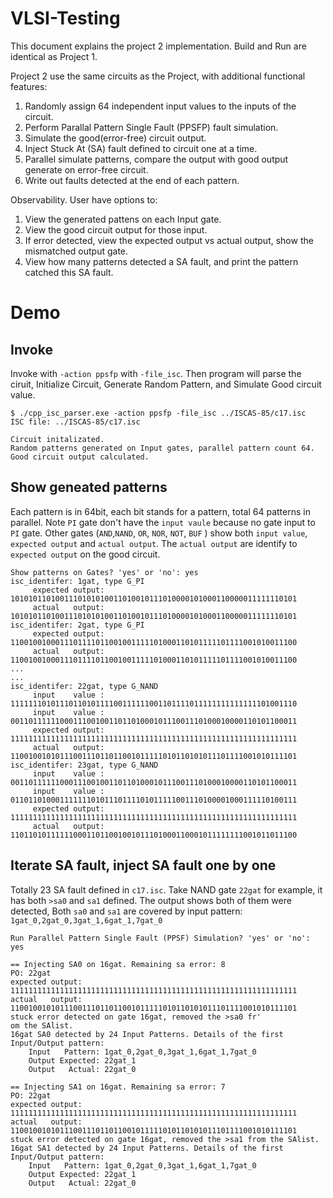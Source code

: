 # VLSI-Testing

This document explains the project 2 implementation. Build and Run are identical as Project 1.

Project 2 use the same circuits as the Project, with additional functional features:
1. Randomly assign 64 independent input values to the inputs of the circuit.
2. Perform Parallal Pattern Single Fault (PPSFP) fault simulation.
3. Simulate the good(error-free) circuit output.
4. Inject Stuck At (SA) fault defined to circuit one at a time.
5. Parallel simulate patterns, compare the output with good output generate on error-free circuit.
6. Write out faults detected at the end of each pattern.

Observability. User have options to:
1.  View the generated pattens on each Input gate.
2.  View the good circuit output for those input.
3.  If error detected, view the expected output vs actual output, show the mismatched output gate.
4.  View how many patterns detected a SA fault, and print the pattern catched this SA fault.


# Demo
## Invoke

Invoke with `-action ppsfp` with `-file_isc`. Then program will 
    parse the ciruit, Initialize Circuit, Generate Random Pattern, and Simulate Good circuit value.

```
$ ./cpp_isc_parser.exe -action ppsfp -file_isc ../ISCAS-85/c17.isc 
ISC file: ../ISCAS-85/c17.isc

Circuit initalizated.
Random patterns generated on Input gates, parallel pattern count 64.
Good circuit output calculated.
```

## Show geneated patterns
Each pattern is in 64bit, each bit stands for a pattern, total 64 patterns in parallel.
Note `PI` gate don't have the `input vaule` because no gate input to `PI` gate.
Other gates (`AND`,`NAND`, `OR`, `NOR`, `NOT`, `BUF` ) show both `input value`, `expected output` and `actual output`.
The `actual output` are identify to `expected output` on the good circuit. 
```
Show patterns on Gates? 'yes' or 'no': yes
isc_identifer: 1gat, type G_PI
	 expected output: 1010101101001110101010011010010111010000101000110000011111110101
	 actual   output: 1010101101001110101010011010010111010000101000110000011111110101
isc_identifer: 2gat, type G_PI
	 expected output: 1100100100011101111011001001111101000110101111101111001010011100
	 actual   output: 1100100100011101111011001001111101000110101111101111001010011100
...
...
isc_identifer: 22gat, type G_NAND
	 input    value : 1111111010111011010111100111111001101111011111111111111101001110
	 input    value : 0011011111100011100100110110100010111001110100010000110101100011
	 expected output: 1111111111111111111111111111111111111111111111111111111111111111
	 actual   output: 1100100101011100111011011001011111010110101011101111001010111101
isc_identifer: 23gat, type G_NAND
	 input    value : 0011011111100011100100110110100010111001110100010000110101100011
	 input    value : 0110110100011111110101110111101011111001110100001000111110100111
	 expected output: 1111111111111111111111111111111111111111111111111111111111111111
	 actual   output: 1101101011111100011011001001011101000110001011111111001011011100

```

## Iterate SA fault, inject SA fault one by one
Totally 23 SA fault defined in `c17.isc`. 
Take NAND gate `22gat` for example, it has both `>sa0` and `sa1` defined.
The output shows both of them were detected,
Both `sa0` and `sa1` are covered by input pattern: `1gat_0,2gat_0,3gat_1,6gat_1,7gat_0`

```
Run Parallel Pattern Single Fault (PPSF) Simulation? 'yes' or 'no': yes

== Injecting SA0 on 16gat. Remaining sa error: 8
PO: 22gat
expected output: 1111111111111111111111111111111111111111111111111111111111111111
actual   output: 1100100101011100111011011001011111010110101011101111001010111101
stuck error detected on gate 16gat, removed the >sa0 fr'
om the SAlist.
16gat SA0 detected by 24 Input Patterns. Details of the first Input/Output pattern:
	Input   Pattern: 1gat_0,2gat_0,3gat_1,6gat_1,7gat_0
	Output Expected: 22gat_1
	Output   Actual: 22gat_0

== Injecting SA1 on 16gat. Remaining sa error: 7
PO: 22gat
expected output: 1111111111111111111111111111111111111111111111111111111111111111
actual   output: 1100100101011100111011011001011111010110101011101111001010111101
stuck error detected on gate 16gat, removed the >sa1 from the SAlist.
16gat SA1 detected by 24 Input Patterns. Details of the first Input/Output pattern:
	Input   Pattern: 1gat_0,2gat_0,3gat_1,6gat_1,7gat_0
	Output Expected: 22gat_1
	Output   Actual: 22gat_0

```